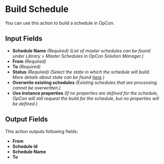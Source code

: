 # Build Schedule

You can use this action to build a schedule in OpCon.

## Input Fields

- **Schedule Name** *(Required)* *(List of master schedules can be found under Library > Master Schedules in OpCon Solution Manager.)*
- **From** *(Required)*
- **To** *(Required)*
- **Status** *(Required)* *(Select the state in which the schedule will build. More details about state can be found [here](https://help.smatechnologies.com/opcon/core/Files/UI/Solution-Manager/Using-Schedule-Build/).)*
- **Overwrite existing schedules** *(Existing schedules that are processing cannot be overwritten.)*
- **Use instance properties** *(If no properties are defined for the schedule, OpCon will still request the build for the schedule, but no properties will be defined.)*

## Output Fields

This action outputs following fields:

- **From**
- **Schedule Id**
- **Schedule Name**
- **To**
